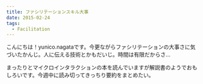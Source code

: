 ```yaml
---
title: ファシリテーションスキル大事
date: 2015-02-24
tags:
  - Facilitation
---
```


こんにちは！yunico.nagataです。今更ながらファシリテーションの大事さに気づいたかんじ。人に伝える技術とかもだいじ。時間は有限だからさ…

まったりとマイクロインタラクションの本を読んでいますが解説書のようでおもしろいです。今週中に読み切ってきっちり要約をまとめたい。
